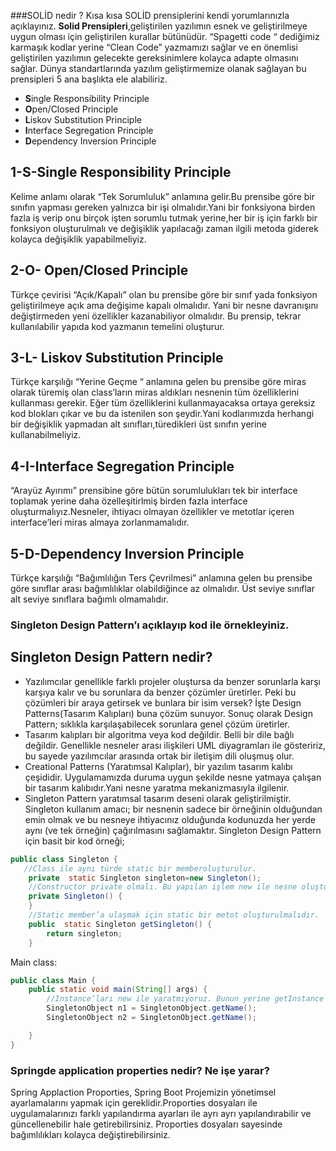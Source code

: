 ###SOLİD nedir ? Kısa kısa SOLİD prensiplerini kendi yorumlarınızla açıklayınız.
**Solid Prensipleri**,geliştirilen yazılımın esnek ve geliştirilmeye uygun olması için geliştirilen kurallar bütünüdür.  “Spagetti code “ dediğimiz karmaşık kodlar yerine “Clean Code” yazmamızı  sağlar  ve  en önemlisi  geliştirilen yazılımın gelecekte gereksinimlere kolayca adapte olmasını sağlar.
Dünya standartlarında yazılım geliştirmemize olanak sağlayan bu prensipleri 5 ana başlıkta ele alabiliriz.
- **S**ingle Responsibility Principle
- **O**pen/Closed Principle
- **L**iskov Substitution Principle
- **I**nterface Segregation Principle
- **D**ependency Inversion Principle

## 1-**S**-Single Responsibility Principle

Kelime anlamı olarak “Tek Sorumluluk” anlamına gelir.Bu prensibe göre bir sınıfın yapması gereken yalnızca bir işi olmalıdır.Yani bir fonksiyona birden fazla iş verip onu birçok işten sorumlu tutmak yerine,her bir iş için farklı bir fonksiyon oluşturulmalı ve değişiklik yapılacağı zaman ilgili metoda  giderek kolayca değişiklik yapabilmeliyiz.

## 2-**O**- Open/Closed Principle

Türkçe çevirisi “Açık/Kapalı” olan bu prensibe göre bir sınıf yada fonksiyon geliştirilmeye  açık ama değişime kapalı olmalıdır. Yani bir nesne davranışını değiştirmeden yeni özellikler kazanabiliyor olmalıdır. Bu prensip, tekrar kullanılabilir yapıda kod yazmanın temelini oluşturur.

## 3-**L**- Liskov Substitution Principle

Türkçe karşılığı “Yerine Geçme “ anlamına gelen bu prensibe göre miras olarak türemiş olan class’ların miras aldıkları nesnenin tüm özelliklerini kullanması gerekir. Eğer tüm özelliklerini kullanmayacaksa ortaya gereksiz kod blokları  çıkar ve bu da istenilen son şeydir.Yani kodlarımızda herhangi bir değişiklik yapmadan alt sınıfları,türedikleri üst sınıfın yerine kullanabilmeliyiz.

## 4-I-Interface Segregation Principle

“Arayüz Ayırımı” prensibine göre bütün sorumlulukları tek bir interface toplamak yerine daha özelleşitirlmiş birden fazla interface  oluşturmalıyız.Nesneler, ihtiyacı olmayan özellikler ve metotlar içeren interface’leri miras almaya zorlanmamalıdır.

## 5-D-Dependency Inversion Principle

Türkçe karşılığı “Bağımlılığın Ters Çevrilmesi” anlamına gelen bu prensibe göre sınıflar arası bağımlılıklar olabildiğince az olmalıdır. Üst seviye sınıflar alt seviye sınıflara bağımlı olmamalıdır.


### Singleton Design Pattern’ı açıklayıp kod ile örnekleyiniz.
## Singleton Design Pattern nedir?
- Yazılımcılar genellikle farklı projeler oluştursa da benzer sorunlarla karşı karşıya kalır ve bu sorunlara da benzer çözümler üretirler.  Peki bu çözümleri bir araya getirsek ve bunlara bir isim versek? İşte Design Patterns(Tasarım Kalıpları) buna çözüm sunuyor.  Sonuç olarak Design Pattern; sıklıkla karşılaşabilecek sorunlara genel çözüm üretirler.
- Tasarım kalıpları bir algoritma veya kod değildir. Belli bir dile bağlı değildir. Genellikle nesneler arası ilişkileri UML diyagramları ile gösteririz, bu sayede yazılımcılar arasında ortak bir iletişim dili oluşmuş olur.
-  Creational Patterns (Yaratımsal Kalıplar),  bir yazılım tasarım kalıbı çeşididir. Uygulamamızda duruma uygun şekilde nesne yatmaya çalışan bir tasarım kalıbıdır.Yani nesne yaratma mekanizmasıyla ilgilenir.
- Singleton Pattern yaratımsal tasarım deseni olarak geliştirilmiştir. Singleton kullanım amacı; bir nesnenin sadece bir örneğinin olduğundan emin olmak ve bu nesneye ihtiyacınız olduğunda kodunuzda her yerde aynı (ve tek örneğin) çağırılmasını sağlamaktır. 
Singleton Design Pattern için basit bir kod örneği;
```java
public class Singleton {
   //Class ile aynı türde static bir memberoluşturulur. 
    private  static Singleton singleton=new Singleton();
    //Constructor private olmalı. Bu yapılan işlem new ile nesne oluşturulmasını engeller.
    private Singleton() {
    }
    //Static member’a ulaşmak için static bir metot oluşturulmalıdır.
    public  static Singleton getSingleton() {
        return singleton;
    }
```
Main class:
```java
public class Main {
    public static void main(String[] args) {
        //Instance’ları new ile yaratmıyoruz. Bunun yerine getInstance metodunu kullanıyoruz. Bu metot ise bize her defasında yeni bir nesne oluştursakta aynı instance’ı veriyor.
        SingletonObject n1 = SingletonObject.getName();
        SingletonObject n2 = SingletonObject.getName();

    }
}
```
### Springde application properties nedir? Ne işe yarar?

Spring Applaction Proporties, Spring Boot Projemizin yönetimsel ayarlamalarını yapmak için gereklidir.Proporties dosyaları ile uygulamalarınızı farklı yapılandırma ayarları ile ayrı ayrı yapılandırabilir ve güncellenebilir hale getirebilirsiniz. Proporties dosyaları sayesinde bağımlılıkları kolayca değiştirebilirsiniz.








